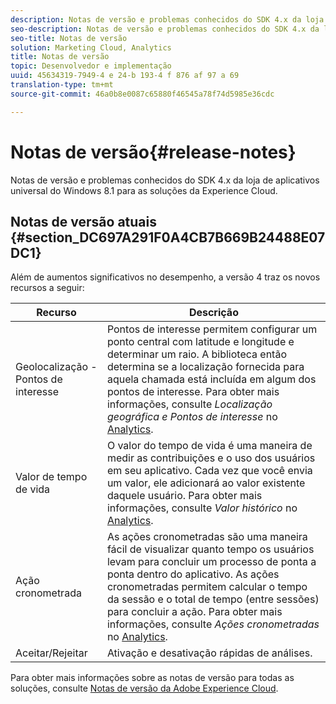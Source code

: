 ```yaml
---
description: Notas de versão e problemas conhecidos do SDK 4.x da loja de aplicativos universal do Windows 8.1 para as soluções da Experience Cloud.
seo-description: Notas de versão e problemas conhecidos do SDK 4.x da loja de aplicativos universal do Windows 8.1 para as soluções da Experience Cloud.
seo-title: Notas de versão
solution: Marketing Cloud, Analytics
title: Notas de versão
topic: Desenvolvedor e implementação
uuid: 45634319-7949-4 e 24-b 193-4 f 876 af 97 a 69
translation-type: tm+mt
source-git-commit: 46a0b8e0087c65880f46545a78f74d5985e36cdc

---
```



# Notas de versão{#release-notes}

Notas de versão e problemas conhecidos do SDK 4.x da loja de aplicativos universal do Windows 8.1 para as soluções da Experience Cloud.

## Notas de versão atuais {#section_DC697A291F0A4CB7B669B24488E07DC1}

Além de aumentos significativos no desempenho, a versão 4 traz os novos recursos a seguir:

| Recurso | Descrição |
|--- |--- |
| Geolocalização - Pontos de interesse | Pontos de interesse permitem configurar um ponto central com latitude e longitude e determinar um raio. A biblioteca então determina se a localização fornecida para aquela chamada está incluída em algum dos pontos de interesse. Para obter mais informações, consulte *Localização geográfica e Pontos de interesse* no [Analytics](/help/windows-appstore/analytics/analytics.md). |
| Valor de tempo de vida | O valor do tempo de vida é uma maneira de medir as contribuições e o uso dos usuários em seu aplicativo. Cada vez que você envia um valor, ele adicionará ao valor existente daquele usuário.  Para obter mais informações, consulte *Valor histórico* no [Analytics](/help/windows-appstore/analytics/analytics.md). |
| Ação cronometrada | As ações cronometradas são uma maneira fácil de visualizar quanto tempo os usuários levam para concluir um processo de ponta a ponta dentro do aplicativo. As ações cronometradas permitem calcular o tempo da sessão e o total de tempo (entre sessões) para concluir a ação. Para obter mais informações, consulte *Ações cronometradas* no [Analytics](/help/windows-appstore/analytics/analytics.md). |
| Aceitar/Rejeitar | Ativação e desativação rápidas de análises. |


Para obter mais informações sobre as notas de versão para todas as soluções, consulte [Notas de versão da Adobe Experience Cloud](https://docs.adobe.com/content/help/en/release-notes/experience-cloud/current.html).
